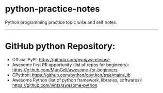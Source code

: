 # python-practice-notes
Python programming practice topic wise and self notes.




-------------------------------------------------------------------------
# GitHub python Repository:    
* Official PyPI: 
    https://github.com/pypi/warehouse
* Awesome first PR opportunity (list of repos for begineers):
    https://github.com/MunGell/awesome-for-beginners
* CPython:
    https://github.com/python/cpython/tree/main/Lib
* Awesome Python (list of python framework, libraries, softwares):
    https://github.com/vinta/awesome-python
